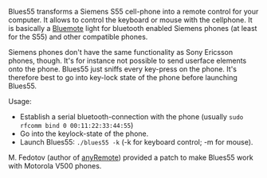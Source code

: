 Blues55 transforms a Siemens S55 cell-phone into a remote control for your computer. It allows to control the keyboard or mouse with the cellphone.
It is basically a [Bluemote](http://swik.net/Bluemote) light for bluetooth enabled Siemens phones (at least for the S55) and other compatible phones.

Siemens phones don't have the same functionality as Sony Ericsson phones, though. It's for instance not possible to send userface elements onto the phone. Blues55 just sniffs every key-press on the phone. It's therefore best to go into key-lock state of the phone before launching Blues55.

Usage:
  * Establish a serial bluetooth-connection with the phone (usually `sudo rfcomm bind 0 00:11:22:33:44:55`)
  * Go into the keylock-state of the phone.
  * Launch Blues55: `./blues55 -k` (-k for keyboard control; -m for mouse).

M. Fedotov (author of [anyRemote](http://anyremote.sourceforge.net/)) provided a patch to make Blues55 work with Motorola V500 phones.